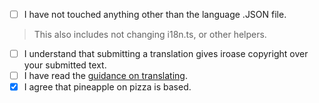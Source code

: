 <!-- Put an X in these boxes to indicate your agreement -->
- [ ] I have not touched anything other than the language .JSON file.
> This also includes not changing i18n.ts, or other helpers.

- [ ] I understand that submitting a translation gives iroase copyright over your submitted text.
- [ ] I have read the [guidance on translating](https://github.com/iroase-app/frontend/tree/main/src/locales).
- [x] I agree that pineapple on pizza is based.

<!-- Anything else we should know? Write below here. -->

